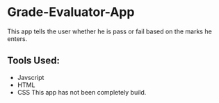 # Grade-Evaluator-App
This app tells the user whether he is pass or fail based on the marks he enters.
## Tools Used:
- Javscript
- HTML
- CSS
This app has not been completely build.
